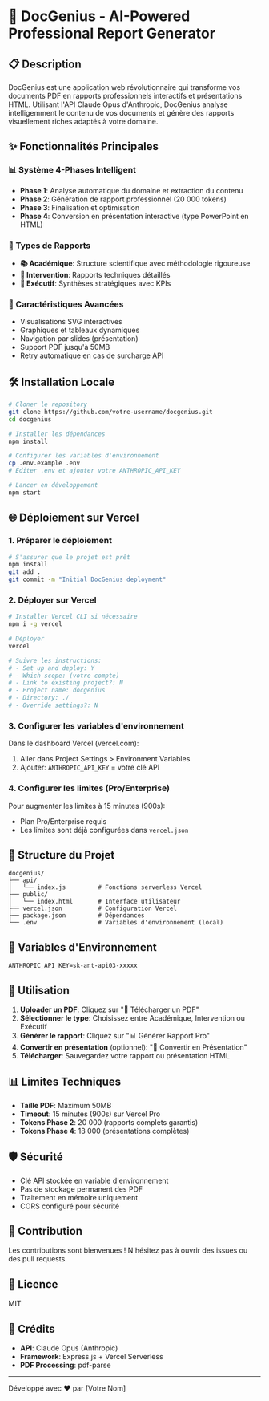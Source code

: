 # 🚀 DocGenius - AI-Powered Professional Report Generator

## 📋 Description

DocGenius est une application web révolutionnaire qui transforme vos documents PDF en rapports professionnels interactifs et présentations HTML. Utilisant l'API Claude Opus d'Anthropic, DocGenius analyse intelligemment le contenu de vos documents et génère des rapports visuellement riches adaptés à votre domaine.

## ✨ Fonctionnalités Principales

### 📊 Système 4-Phases Intelligent
- **Phase 1**: Analyse automatique du domaine et extraction du contenu
- **Phase 2**: Génération de rapport professionnel (20 000 tokens)
- **Phase 3**: Finalisation et optimisation
- **Phase 4**: Conversion en présentation interactive (type PowerPoint en HTML)

### 🎨 Types de Rapports
- **📚 Académique**: Structure scientifique avec méthodologie rigoureuse
- **🔧 Intervention**: Rapports techniques détaillés
- **💼 Exécutif**: Synthèses stratégiques avec KPIs

### 🎯 Caractéristiques Avancées
- Visualisations SVG interactives
- Graphiques et tableaux dynamiques
- Navigation par slides (présentation)
- Support PDF jusqu'à 50MB
- Retry automatique en cas de surcharge API

## 🛠️ Installation Locale

```bash
# Cloner le repository
git clone https://github.com/votre-username/docgenius.git
cd docgenius

# Installer les dépendances
npm install

# Configurer les variables d'environnement
cp .env.example .env
# Éditer .env et ajouter votre ANTHROPIC_API_KEY

# Lancer en développement
npm start
```

## 🌐 Déploiement sur Vercel

### 1. Préparer le déploiement

```bash
# S'assurer que le projet est prêt
npm install
git add .
git commit -m "Initial DocGenius deployment"
```

### 2. Déployer sur Vercel

```bash
# Installer Vercel CLI si nécessaire
npm i -g vercel

# Déployer
vercel

# Suivre les instructions:
# - Set up and deploy: Y
# - Which scope: (votre compte)
# - Link to existing project?: N
# - Project name: docgenius
# - Directory: ./
# - Override settings?: N
```

### 3. Configurer les variables d'environnement

Dans le dashboard Vercel (vercel.com):
1. Aller dans Project Settings > Environment Variables
2. Ajouter: `ANTHROPIC_API_KEY` = votre clé API

### 4. Configurer les limites (Pro/Enterprise)

Pour augmenter les limites à 15 minutes (900s):
- Plan Pro/Enterprise requis
- Les limites sont déjà configurées dans `vercel.json`

## 📁 Structure du Projet

```
docgenius/
├── api/
│   └── index.js         # Fonctions serverless Vercel
├── public/
│   └── index.html       # Interface utilisateur
├── vercel.json          # Configuration Vercel
├── package.json         # Dépendances
└── .env                 # Variables d'environnement (local)
```

## 🔑 Variables d'Environnement

```env
ANTHROPIC_API_KEY=sk-ant-api03-xxxxx
```

## 🚀 Utilisation

1. **Uploader un PDF**: Cliquez sur "📄 Télécharger un PDF"
2. **Sélectionner le type**: Choisissez entre Académique, Intervention ou Exécutif
3. **Générer le rapport**: Cliquez sur "📊 Générer Rapport Pro"
4. **Convertir en présentation** (optionnel): "🎯 Convertir en Présentation"
5. **Télécharger**: Sauvegardez votre rapport ou présentation HTML

## 📊 Limites Techniques

- **Taille PDF**: Maximum 50MB
- **Timeout**: 15 minutes (900s) sur Vercel Pro
- **Tokens Phase 2**: 20 000 (rapports complets garantis)
- **Tokens Phase 4**: 18 000 (présentations complètes)

## 🛡️ Sécurité

- Clé API stockée en variable d'environnement
- Pas de stockage permanent des PDF
- Traitement en mémoire uniquement
- CORS configuré pour sécurité

## 🤝 Contribution

Les contributions sont bienvenues ! N'hésitez pas à ouvrir des issues ou des pull requests.

## 📝 Licence

MIT

## 🙏 Crédits

- **API**: Claude Opus (Anthropic)
- **Framework**: Express.js + Vercel Serverless
- **PDF Processing**: pdf-parse

---

Développé avec ❤️ par [Votre Nom]